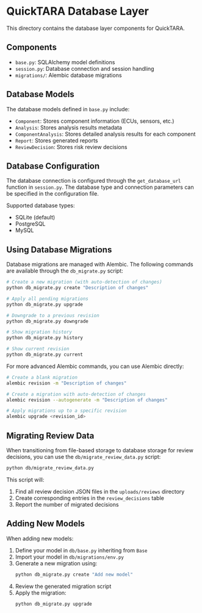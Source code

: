# QuickTARA Database Layer

This directory contains the database layer components for QuickTARA.

## Components

- `base.py`: SQLAlchemy model definitions
- `session.py`: Database connection and session handling
- `migrations/`: Alembic database migrations

## Database Models

The database models defined in `base.py` include:

- `Component`: Stores component information (ECUs, sensors, etc.)
- `Analysis`: Stores analysis results metadata
- `ComponentAnalysis`: Stores detailed analysis results for each component
- `Report`: Stores generated reports
- `ReviewDecision`: Stores risk review decisions

## Database Configuration

The database connection is configured through the `get_database_url` function in `session.py`. The database type and connection parameters can be specified in the configuration file.

Supported database types:
- SQLite (default)
- PostgreSQL
- MySQL

## Using Database Migrations

Database migrations are managed with Alembic. The following commands are available through the `db_migrate.py` script:

```bash
# Create a new migration (with auto-detection of changes)
python db_migrate.py create "Description of changes"

# Apply all pending migrations
python db_migrate.py upgrade

# Downgrade to a previous revision
python db_migrate.py downgrade

# Show migration history
python db_migrate.py history

# Show current revision
python db_migrate.py current
```

For more advanced Alembic commands, you can use Alembic directly:

```bash
# Create a blank migration
alembic revision -m "Description of changes"

# Create a migration with auto-detection of changes
alembic revision --autogenerate -m "Description of changes"

# Apply migrations up to a specific revision
alembic upgrade <revision_id>
```

## Migrating Review Data

When transitioning from file-based storage to database storage for review decisions, you can use the `db/migrate_review_data.py` script:

```bash
python db/migrate_review_data.py
```

This script will:
1. Find all review decision JSON files in the `uploads/reviews` directory
2. Create corresponding entries in the `review_decisions` table
3. Report the number of migrated decisions

## Adding New Models

When adding new models:

1. Define your model in `db/base.py` inheriting from `Base`
2. Import your model in `db/migrations/env.py`
3. Generate a new migration using:
   ```bash
   python db_migrate.py create "Add new model"
   ```
4. Review the generated migration script
5. Apply the migration:
   ```bash
   python db_migrate.py upgrade
   ```

